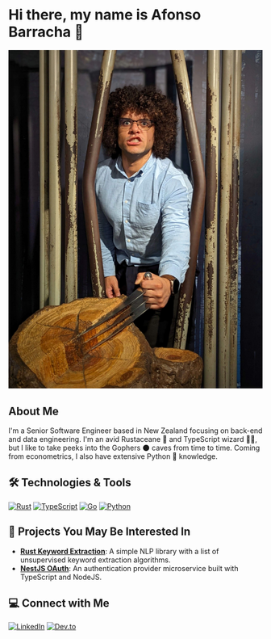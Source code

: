 # Hi there, my name is Afonso Barracha 👋

![me](me.jpg)

## About Me

I'm a Senior Software Engineer based in New Zealand focusing on back-end and data engineering. I'm an avid Rustaceane 🦀 and TypeScript wizard 🧙‍♂️, but I like to take peeks into the Gophers 🌑 caves from time to time. Coming from econometrics, I also have extensive Python 🐍 knowledge.

## 🛠️ Technologies & Tools

[![Rust](https://img.shields.io/badge/rust-%23000000.svg?style=flat&logo=rust&logoColor=white)](https://www.rust-lang.org)
[![TypeScript](https://img.shields.io/badge/typescript-%23007ACC.svg?style=flat&logo=typescript&logoColor=white)](https://www.typescriptlang.org/)
[![Go](https://img.shields.io/badge/go-%2300ADD8.svg?style=flat&logo=go&logoColor=white)](https://go.dev/)
[![Python](https://img.shields.io/badge/python-%2314354C.svg?style=flat&logo=python&logoColor=white)](https://www.python.org/)

## 📁 Projects You May Be Interested In

- **[Rust Keyword Extraction](https://github.com/tugascript/keyword-extraction-rs)**: A simple NLP library with a list of unsupervised keyword extraction algorithms.
- **[NestJS OAuth](https://github.com/tugascript/nestjs-oauth)**: An authentication provider microservice built with TypeScript and NodeJS.

## 💻 Connect with Me

[![LinkedIn](https://img.shields.io/badge/LinkedIn-blue?style=flat&logo=linkedin&labelColor=blue)](https://www.linkedin.com/in/afonso-barracha/)
[![Dev.to](https://img.shields.io/badge/Dev.to-0A0A0A?style=flat&logo=dev.to&logoColor=white)](https://dev.to/tugascript)

<!---
tugascript/tugascript is a ✨ special ✨ repository because its `README.md` (this file) appears on your GitHub profile.
You can click the Preview link to take a look at your changes.
--->
